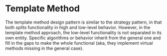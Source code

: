 # Template Method
The template method design pattern is similar to the strategy pattern, in that both splits functionality
in high and low-level behavior. However, in the template method approach, the low-level functionality
is not separated in its own entity. Specific algorithms or behavior inherit from the general one
and fill in the gaps to make the whole functional (aka, they implement virtual methods missing
in the general case).
